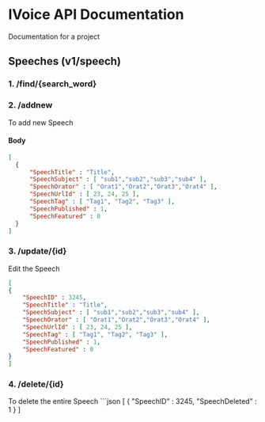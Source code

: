 # IVoice API Documentation
Documentation for a project

## Speeches (v1/speech)
### 1. /find/{search_word}

### 2. /addnew
  To add new Speech
#### Body
```json
[
  {
      "SpeechTitle" : "Title",
      "SpeechSubject" : [ "sub1","sub2","sub3","sub4" ],
      "SpeechOrator" : [ "Orat1","Orat2","Orat3","Orat4" ],
      "SpeechUrlId" : [ 23, 24, 25 ],
      "SpeechTag" : [ "Tag1", "Tag2", "Tag3" ],
      "SpeechPublished" : 1,
      "SpeechFeatured" : 0
  }
]
```
### 3. /update/{id}
  Edit the Speech
  ```json
[
  {
      "SpeechID" : 3245,
      "SpeechTitle" : "Title",
      "SpeechSubject" : [ "sub1","sub2","sub3","sub4" ],
      "SpeechOrator" : [ "Orat1","Orat2","Orat3","Orat4" ],
      "SpeechUrlId" : [ 23, 24, 25 ],
      "SpeechTag" : [ "Tag1", "Tag2", "Tag3" ],
      "SpeechPublished" : 1,
      "SpeechFeatured" : 0
  }
]
```
### 4. /delete/{id}
  To delete the entire Speech
    ```json
[
  {
      "SpeechID" : 3245,
      "SpeechDeleted" : 1
  }
]
```

  
